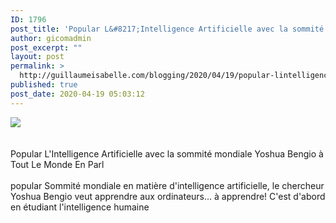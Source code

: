 ```yaml
---
ID: 1796
post_title: 'Popular L&#8217;Intelligence Artificielle avec la sommité mondiale Yoshua Bengio à Tout Le Monde En Parl'
author: gicomadmin
post_excerpt: ""
layout: post
permalink: >
  http://guillaumeisabelle.com/blogging/2020/04/19/popular-lintelligence-artificielle-avec-la-sommite-mondiale-yoshua-bengio-a-tout-le-monde-en-parl/
published: true
post_date: 2020-04-19 05:03:12
---
```

<div>
  <img src='https://ifttt.com/images/no_image_card.png' style='max-width:600px' /><br /><div>
    <br /><br /> Popular L'Intelligence Artificielle avec la sommité mondiale Yoshua Bengio à Tout Le Monde En Parl <br /><br /> popular Sommité mondiale en matière d'intelligence artificielle, le chercheur Yoshua Bengio veut apprendre aux ordinateurs… à apprendre! C'est d'abord en étudiant l'intelligence humaine
  </div>
</div>